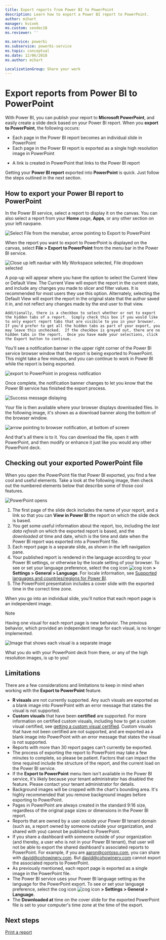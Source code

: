 ```yaml
---
title: Export reports from Power BI to PowerPoint
description: Learn how to export a Power BI report to PowerPoint.
author: mihart
manager: kvivek
ms.custom: seodec18
ms.reviewer: ''

ms.service: powerbi
ms.subservice: powerbi-service
ms.topic: conceptual
ms.date: 12/06/2018
ms.author: mihart

LocalizationGroup: Share your work
---
```

# Export reports from Power BI to PowerPoint
With Power BI, you can publish your report to **Microsoft PowerPoint**, and easily create a slide deck based on your Power BI report. When you **export to PowerPoint**, the following occurs:

* Each page in the Power BI report becomes an individual slide in PowerPoint
* Each page in the Power BI report is exported as a single high resolution image in PowerPoint
<!-- * The filters and slicers settings that you added to the report are preserved. -->
* A link is created in PowerPoint that links to the Power BI report 

Getting your **Power BI report** exported into **PowerPoint** is quick. Just follow the steps outlined in the next section.

## How to export your Power BI report to PowerPoint
In the Power BI service, select a report to display it on the canvas. You can also select a report from your **Home** page, **Apps**, or any other section on your left navpane.

![Select File from the menubar, arrow pointing to Export to PowerPoint](media/end-user-powerpoint/power-bi-publish.png)

When the report you want to export to PowerPoint is displayed on the canvas, select **File > Export to PowerPoint** from the menu bar in the Power BI service.

![Close up left navbar with My Workspace selected, File dropdown selected](media/end-user-powerpoint/powerbi_to_powerpoint_1.png)
   
   A pop-up will appear where you have the option to select the Current View or Default View.  The Current View will export the report in the current state, and include any changes you made to slicer and filter values.  It is recommended for most users they use this option.  Alternately, selecting the Default View will export the report in the original state that the author saved it in, and not reflect any changes made by the end user to that view.
    
    Additionally, there is a checkbox to select whether or not to export the hidden tabs of a report.  Simply check this box if you would like to only export report tabs that are visibile to you in your browser.  If you'd prefer to get all the hidden tabs as part of your export, you may leave this unchecked.  If the checkbox is greyed out, there are no hidden tabs in the report.  Once you have made your selections, click the Export button to continue.

You'll see a notification banner in the upper right corner of the Power BI service browser window that the report is being exported to PowerPoint. This might take a few minutes, and you can continue to work in Power BI while the report is being exported.

![export to PowerPoint in progress notification](media/end-user-powerpoint/powerbi_to_powerpoint_2.png)

Once complete, the notification banner changes to let you know that the Power BI service has finished the export process.

![Success message dislaying](media/end-user-powerpoint/powerbi_to_powerpoint_3.png)

Your file is then available where your browser displays downloaded files. In the following image, it's shown as a download banner along the bottom of the browser window.

![arrow pointing to browser notification, at bottom of screen](media/end-user-powerpoint/powerbi_to_powerpoint_4.png)

And that's all there is to it. You can download the file, open it with PowerPoint, and then modify or enhance it just like you would any other PowerPoint deck.

## Checking out your exported PowerPoint file
When you open the PowerPoint file that Power BI exported, you find a few cool and useful elements. Take a look at the following image, then check out the numbered elements below that describe some of those cool features.

![PowerPoint opens](media/end-user-powerpoint/powerbi_to_powerpoint_5.png)

1. The first page of the slide deck includes the name of your report, and a link so that you can **View in Power BI** the report on which the slide deck is based.
2. You get some useful information about the report, too, including the *last data refresh* on which the exported report is based, and the *downloaded at* time and date, which is the time and date when the Power BI report was exported into a PowerPoint file.
3. Each report page is a separate slide, as shown in the left navigation pane. 
4. Your published report is rendered in the language according to your Power BI settings, or otherwise by the locale setting of your browser. To see or set your language preference, select the cog icon ![cog icon](media/end-user-powerpoint/power-bi-settings-icon.png) **> Settings > General > Language**. For locale information, see [Supported languages and countries/regions for Power BI](../supported-languages-countries-regions.md).
5. The PowerPoint presentation includes a cover slide with the exported time in the correct time zone.

When you go into an individual slide, you'll notice that each report page is an independent image.

>[!NOTE]
> Having one visual for each report page is new behavior. The previous behavior, which provided an independent image for each visual, is no longer implemented. 
 

![Image that shows each visual is a separate image](media/end-user-powerpoint/powerbi_to_powerpoint_6.png)

What you do with your PowerPoint deck from there, or any of the high resolution images, is up to you!

## Limitations
There are a few considerations and limitations to keep in mind when working with the **Export to PowerPoint** feature.

* **R visuals** are not currently supported. Any such visuals are exported as a blank image into PowerPoint with an error message that states the visual is not supported.
* **Custom visuals** that have been **certified** are supported. For more information on certified custom visuals, including how to get a custom visual certified, see [getting a custom visual certified](../power-bi-custom-visuals-certified.md). Custom visuals that have not been certified are not supported, and are exported as a blank image into PowerPoint with an error message that states the visual is not supported.
* Reports with more than 30 report pages can't currently be exported.
* The process of exporting the report to PowerPoint may take a few minutes to complete, so please be patient. Factors that can impact the time required include the structure of the report, and the current load on the Power BI service.
* If the **Export to PowerPoint** menu item isn't available in the Power BI service, it's likely because your tenant administrator has disabled the feature. Please contact your tenant administrator for details.
* Background images will be cropped with the chart's bounding area. It's highly recommended that you remove background images before exporting to PowerPoint.
* Pages in PowerPoint are always created in the standard 9:16 size, regardless of the original page sizes or dimensions in the Power BI report.
* Reports that are owned by a user outside your Power BI tenant domain (such as, a report owned by someone outside your organization, and shared with you) cannot be published to PowerPoint.
* If you share a dashboard with someone outside of your organization (and thereby, a user who is not in your Power BI tenant), that user will not be able to export the shared dashboard's associated reports to PowerPoint. For example, if you are aaron@contoso.com, you can share with david@cohowinery.com. But david@cohowinery.com cannot export the associated reports to PowerPoint.
* As previously mentioned, each report page is exported as a single image in the PowerPoint file.
* The Power BI service uses your Power BI language setting as the language for the PowerPoint export. To see or set your language preference, select the cog icon ![cog icon](media/end-user-powerpoint/power-bi-settings-icon.png) **> Settings > General > Language**.
* The **Downloaded at** time on the cover slide for the exported PowerPoint file is set to your computer's time zone at the time of the export.

## Next steps
[Print a report](end-user-print.md)
